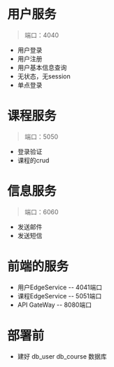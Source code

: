 # 用户服务

> 端口：4040

- 用户登录
- 用户注册
- 用户基本信息查询
- 无状态，无session
- 单点登录

# 课程服务

> 端口：5050

- 登录验证
- 课程的crud

# 信息服务

> 端口：6060

- 发送邮件
- 发送短信

# 前端的服务

- 用户EdgeService -- 4041端口
- 课程EdgeService -- 5051端口
- API GateWay -- 8080端口

# 部署前

* 建好 db_user db_course 数据库


